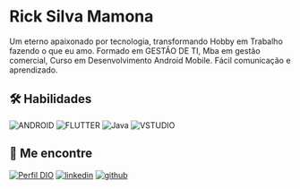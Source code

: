 # Rick Silva Mamona

Um eterno apaixonado por tecnologia, transformando Hobby em Trabalho fazendo o que eu amo. 
Formado em GESTÃO DE TI, Mba em gestão comercial, Curso em Desenvolvimento Android Mobile. Fácil comunicação e aprendizado.



## 🛠 Habilidades
![ANDROID](https://img.shields.io/badge/Android_Studio-3DDC84?style=for-the-badge&logo=android-studio&logoColor=white)
![FLUTTER](https://img.shields.io/badge/Flutter-02569B?style=for-the-badge&logo=flutter&logoColor=white)
![Java](https://img.shields.io/badge/Java-ED8B00?style=for-the-badge&logo=openjdk&logoColor=white)
![VSTUDIO](https://img.shields.io/badge/Visual_Studio-5C2D91?style=for-the-badge&logo=visual%20studio&logoColor=white)




## 🔗 Me encontre
[![Perfil DIO](https://img.shields.io/badge/-Meu%20Perfil%20na%20DIO-30A3DC?style=for-the-badge)](https://www.dio.me/users/rickmamona07)
[![linkedin](https://img.shields.io/badge/linkedin-0A66C2?style=for-the-badge&logo=linkedin&logoColor=white)](https://www.linkedin.com/in/rick-mamona-6524411ab/)
[![github](https://img.shields.io/badge/GitHub-100000?style=for-the-badge&logo=github&logoColor=white)](https://github.com/RickMamona)
